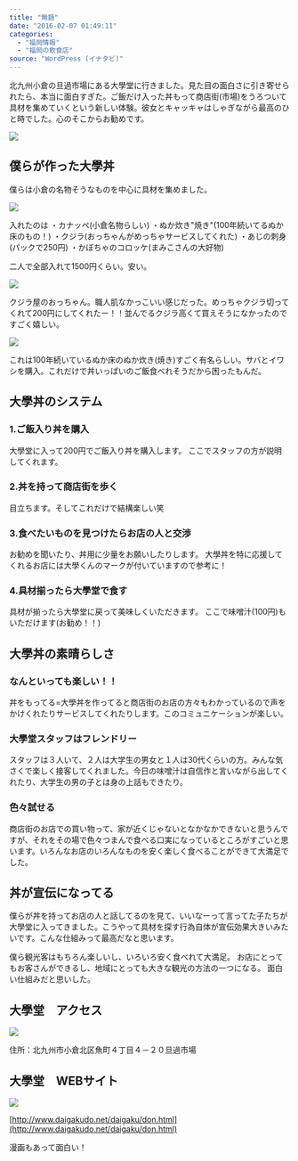 ```yaml
---
title: "無題"
date: "2016-02-07 01:49:11"
categories:
  - "福岡情報"
  - "福岡の飲食店"
source: "WordPress (イナタビ)"
---
```


北九州小倉の旦過市場にある大學堂に行きました。見た目の面白さに引き寄せられたら、本当に面白すぎた。ご飯だけ入った丼もって商店街(市場)をうろついて具材を集めていくという新しい体験。彼女とキャッキャはしゃぎながら最高のひと時でした。心のそこからお勧めです。

![](https://masayamuko.com/wp/wp-content/uploads/2016/02/写真-2016-02-06-11-17-11-1024x683.jpg)

## 僕らが作った大學丼
僕らは小倉の名物そうなものを中心に具材を集めました。

![](https://masayamuko.com/wp/wp-content/uploads/2016/02/写真-2016-02-06-11-37-41-1024x683.jpg)

入れたのは
・カナッペ(小倉名物らしい)
・ぬか炊き"焼き"(100年続いてるぬか床のもの！)
・クジラ(おっちゃんがめっちゃサービスしてくれた)
・あじの刺身(パックで250円)
・かぼちゃのコロッケ(まみこさんの大好物)

二人で全部入れて1500円くらい。安い。

![](https://masayamuko.com/wp/wp-content/uploads/2016/02/写真-2016-02-06-11-24-24-1024x683.jpg)

クジラ屋のおっちゃん。職人肌なかっこいい感じだった。めっちゃクジラ切ってくれて200円にしてくれたー！！並んでるクジラ高くて買えそうになかったのですごく嬉しい。

![](https://masayamuko.com/wp/wp-content/uploads/2016/02/写真-2016-02-06-11-19-00-1024x683.jpg)

これは100年続いているぬか床のぬか炊き(焼き)すごく有名らしい。サバとイワシを購入。これだけで丼いっぱいのご飯食べれそうだから困ったもんだ。

## 大學丼のシステム

### 1.ご飯入り丼を購入
大學堂に入って200円でご飯入り丼を購入します。
ここでスタッフの方が説明してくれます。

### 2.丼を持って商店街を歩く
目立ちます。そしてこれだけで結構楽しい笑

### 3.食べたいものを見つけたらお店の人と交渉
お勧めを聞いたり、丼用に少量をお願いしたりします。
大學丼を特に応援してくれるお店には大學くんのマークが付いていますので参考に！

### 4.具材揃ったら大學堂で食す
具材が揃ったら大學堂に戻って美味しくいただきます。
ここで味噌汁(100円)もいただけます(お勧め！！)

## 大學丼の素晴らしさ
### なんといっても楽しい！！
丼をもってる=大學丼を作ってると商店街のお店の方々もわかっているので声をかけくれたりサービスしてくれたりします。このコミュニケーションが楽しい。

### 大學堂スタッフはフレンドリー
スタッフは３人いて、２人は大学生の男女と１人は30代くらいの方。みんな気さくで楽しく接客してくれました。今日の味噌汁は自信作と言いながら出してくれたり、大学生の男の子とは身の上話もできたり。

### 色々試せる
商店街のお店での買い物って、家が近くじゃないとなかなかできないと思うんですが、それをその場で色々つまんで食べる口実になっているところがすごいと思います。いろんなお店のいろんなものを安く楽しく食べることができて大満足でした。

## 丼が宣伝になってる

僕らが丼を持ってお店の人と話してるのを見て、いいなーって言ってた子たちが大學堂に入ってきました。こうやって具材を探す行為自体が宣伝効果大きいみたいです。こんな仕組みって最高だなと思います。

僕ら観光客はもちろん楽しいし、いろいろ安く食べれて大満足。
お店にとってもお客さんができるし、地域にとっても大きな観光の方法の一つになる。
面白い仕組みだと思いした。

## 大學堂　アクセス

![](https://masayamuko.com/wp/wp-content/uploads/2016/02/写真-2016-02-06-12-10-17-1024x683.jpg)

住所：北九州市小倉北区魚町４丁目４－２０旦過市場

## 大學堂　WEBサイト
![](https://masayamuko.com/wp/wp-content/uploads/2016/02/スクリーンショット-2016-02-07-1.45.19-827x1024.png)

[http://www.daigakudo.net/daigaku/don.html](http://www.daigakudo.net/daigaku/don.html)

漫画もあって面白い！